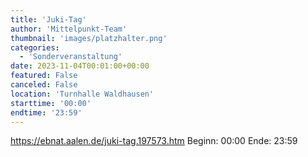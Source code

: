 ```yaml
---
title: 'Juki-Tag'
author: 'Mittelpunkt-Team'
thumbnail: 'images/platzhalter.png'
categories:
  - 'Sonderveranstaltung'
date: 2023-11-04T00:01:00+00:00
featured: False
canceled: False
location: 'Turnhalle Waldhausen'
starttime: '00:00'
endtime: '23:59'
---
```

https://ebnat.aalen.de/juki-tag.197573.htm
Beginn: 00:00
 Ende: 23:59